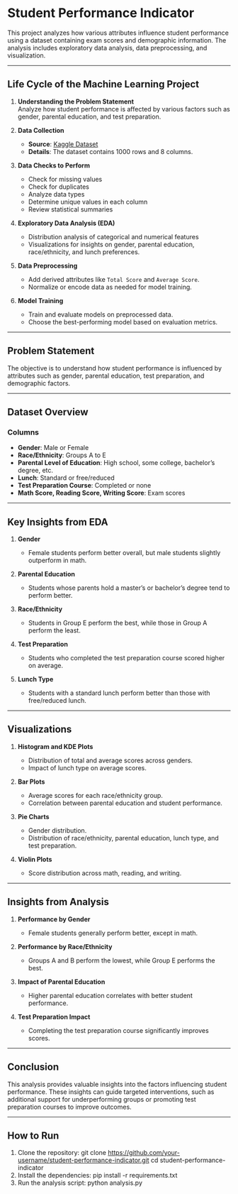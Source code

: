 # Student Performance Indicator

This project analyzes how various attributes influence student performance using a dataset containing exam scores and demographic information. The analysis includes exploratory data analysis, data preprocessing, and visualization.

---

## Life Cycle of the Machine Learning Project

1. **Understanding the Problem Statement**  
   Analyze how student performance is affected by various factors such as gender, parental education, and test preparation.

2. **Data Collection**  
   - **Source**: [Kaggle Dataset](https://www.kaggle.com/datasets/spscientist/students-performance-in-exams)  
   - **Details**: The dataset contains 1000 rows and 8 columns.

3. **Data Checks to Perform**  
   - Check for missing values  
   - Check for duplicates  
   - Analyze data types  
   - Determine unique values in each column  
   - Review statistical summaries  

4. **Exploratory Data Analysis (EDA)**  
   - Distribution analysis of categorical and numerical features  
   - Visualizations for insights on gender, parental education, race/ethnicity, and lunch preferences.

5. **Data Preprocessing**  
   - Add derived attributes like `Total Score` and `Average Score`.  
   - Normalize or encode data as needed for model training.

6. **Model Training**  
   - Train and evaluate models on preprocessed data.  
   - Choose the best-performing model based on evaluation metrics.

---

## Problem Statement

The objective is to understand how student performance is influenced by attributes such as gender, parental education, test preparation, and demographic factors.

---

## Dataset Overview

### Columns
- **Gender**: Male or Female  
- **Race/Ethnicity**: Groups A to E  
- **Parental Level of Education**: High school, some college, bachelor’s degree, etc.  
- **Lunch**: Standard or free/reduced  
- **Test Preparation Course**: Completed or none  
- **Math Score, Reading Score, Writing Score**: Exam scores  

---

## Key Insights from EDA

1. **Gender**  
   - Female students perform better overall, but male students slightly outperform in math.

2. **Parental Education**  
   - Students whose parents hold a master’s or bachelor’s degree tend to perform better.

3. **Race/Ethnicity**  
   - Students in Group E perform the best, while those in Group A perform the least.

4. **Test Preparation**  
   - Students who completed the test preparation course scored higher on average.

5. **Lunch Type**  
   - Students with a standard lunch perform better than those with free/reduced lunch.

---

## Visualizations

1. **Histogram and KDE Plots**  
   - Distribution of total and average scores across genders.  
   - Impact of lunch type on average scores.

2. **Bar Plots**  
   - Average scores for each race/ethnicity group.  
   - Correlation between parental education and student performance.

3. **Pie Charts**  
   - Gender distribution.  
   - Distribution of race/ethnicity, parental education, lunch type, and test preparation.

4. **Violin Plots**  
   - Score distribution across math, reading, and writing.

---

## Insights from Analysis

1. **Performance by Gender**  
   - Female students generally perform better, except in math.

2. **Performance by Race/Ethnicity**  
   - Groups A and B perform the lowest, while Group E performs the best.

3. **Impact of Parental Education**  
   - Higher parental education correlates with better student performance.

4. **Test Preparation Impact**  
   - Completing the test preparation course significantly improves scores.

---

## Conclusion

This analysis provides valuable insights into the factors influencing student performance. These insights can guide targeted interventions, such as additional support for underperforming groups or promoting test preparation courses to improve outcomes.

---

## How to Run

1. Clone the repository:
   git clone https://github.com/your-username/student-performance-indicator.git
   cd student-performance-indicator
2. Install the dependencies:
  pip install -r requirements.txt
3. Run the analysis script:
  python analysis.py
